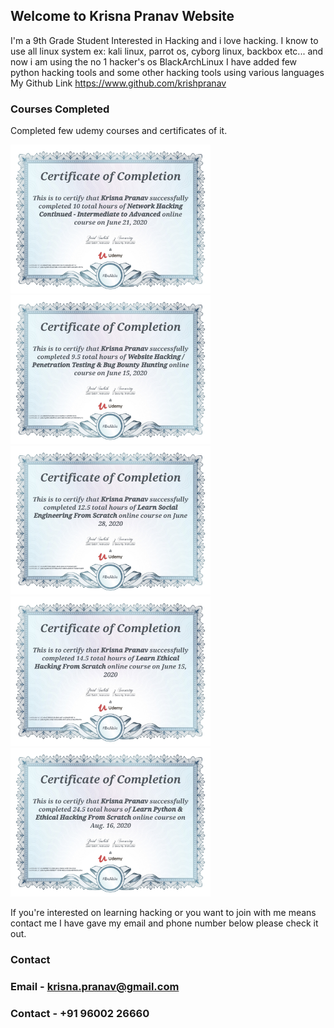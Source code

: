 ## Welcome to Krisna Pranav Website

I'm a 9th Grade Student Interested in Hacking and i love hacking.
I know to use all linux system ex: kali linux, parrot os, cyborg linux, backbox etc... and now i am using the no 1 hacker's os BlackArchLinux
I have added few python hacking tools and some other hacking tools using various languages 
My Github Link https://www.github.com/krishpranav


### Courses Completed

Completed few udemy courses and certificates of it.

<img src="Images/pranavcertificate1.jpg" alt="drawing" width="320"/>
<img src="Images/pranavcertificate2.jpg" alt="drawing" width="320"/>
<img src="Images/pranavcertificate3.jpg" alt="drawing" width="320"/>
<img src="Images/pranavcertificate4.jpg" alt="drawing" width="320"/>
<img src="Images/pranavcertificate5.jpg" alt="drawing" width="320"/>

If you're interested on learning hacking or you want to join with me means contact me 
I have gave my email and phone number below please check it out.

### Contact

### Email - krisna.pranav@gmail.com
### Contact - +91 96002 26660
